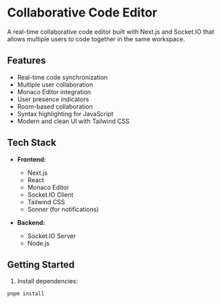 # Collaborative Code Editor

A real-time collaborative code editor built with Next.js and Socket.IO that allows multiple users to code together in the same workspace.

## Features

- Real-time code synchronization
- Multiple user collaboration
- Monaco Editor integration
- User presence indicators
- Room-based collaboration
- Syntax highlighting for JavaScript
- Modern and clean UI with Tailwind CSS

## Tech Stack

- **Frontend:**
  - Next.js
  - React
  - Monaco Editor
  - Socket.IO Client
  - Tailwind CSS
  - Sonner (for notifications)

- **Backend:**
  - Socket.IO Server
  - Node.js

## Getting Started

1. Install dependencies:
```bash
pnpm install